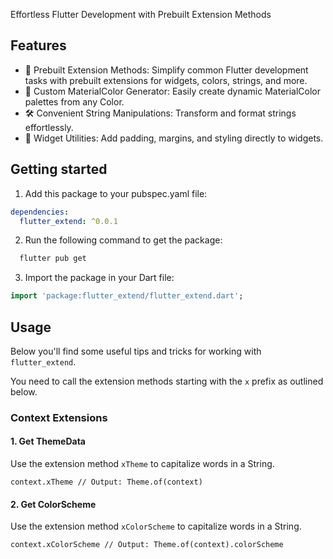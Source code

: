 <!--
This README describes the package. If you publish this package to pub.dev,
this README's contents appear on the landing page for your package.

For information about how to write a good package README, see the guide for
[writing package pages](https://dart.dev/guides/libraries/writing-package-pages).

For general information about developing packages, see the Dart guide for
[creating packages](https://dart.dev/guides/libraries/create-library-packages)
and the Flutter guide for
[developing packages and plugins](https://flutter.dev/developing-packages).
-->

Effortless Flutter Development with Prebuilt Extension Methods

## Features

* 🚀 Prebuilt Extension Methods: Simplify common Flutter development tasks with prebuilt extensions for widgets, colors, strings, and more.
* 🎨 Custom MaterialColor Generator: Easily create dynamic MaterialColor palettes from any Color.
* 🛠 Convenient String Manipulations: Transform and format strings effortlessly.
* 📏 Widget Utilities: Add padding, margins, and styling directly to widgets.


## Getting started

1. Add this package to your pubspec.yaml file:
```yaml
dependencies:
  flutter_extend: ^0.0.1
```
2. Run the following command to get the package:
```bash
  flutter pub get
```

3. Import the package in your Dart file:
```dart
import 'package:flutter_extend/flutter_extend.dart';
```

## Usage

Below you'll find some useful tips and tricks for working with `flutter_extend`.

You need to call the extension methods starting with the `x` prefix as outlined below.

### Context Extensions
#### 1. Get ThemeData
Use the extension method `xTheme` to capitalize words in a String.

```
context.xTheme // Output: Theme.of(context)
```

#### 2. Get ColorScheme
Use the extension method `xColorScheme` to capitalize words in a String.

```
context.xColorScheme // Output: Theme.of(context).colorScheme
```

[//]: # (### String Extensions)

[//]: # (#### 1. Capitalize)

[//]: # (Use the extension method `szCapitalize` to capitalize words in a String.)

[//]: # ()
[//]: # (```)

[//]: # (String text = "hello world";)

[//]: # (print&#40;text.xCapitalize&#40;&#41;&#41;; // Output: Hello World)

[//]: # (```)

